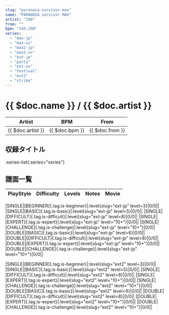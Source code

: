 ```yaml
---
slug: "paranoia-survivor-max"
name: "PARANOIA survivor MAX"
artist: "290"
from: ""
bpm: "145-290"
series:
  - "max-jp"
  - "max-us"
  - "max2-jp"
  - "max2-us"
  - "ext-jp"
  - "party"
  - "ext-us"
  - "festival"
  - "ext2"
  - "strike"
---
```


# {{ $doc.name }} / {{ $doc.artist }}

|Artist|BPM|From|
|------|---|----|
|{{ $doc.artist }}|{{ $doc.bpm }}|{{ $doc.from }}|

## 収録タイトル

:series-list{:series="series"}

## 譜面一覧

|PlayStyle|Difficulty|Levels|Notes|Movie|
|---------|----------|------|-----|-----|
<!-- ext-jp -->
|SINGLE|[BEGINNER]{.tag.is-beginner}|:level{slug="ext-jp" level=3}|0/0||
|SINGLE|[BASIC]{.tag.is-basic}|:level{slug="ext-jp" level=5}|0/0||
|SINGLE|[DIFFICULT]{.tag.is-difficult}|:level{slug="ext-jp" level=8}|0/0||
|SINGLE|[EXPERT]{.tag.is-expert}|:level{slug="ext-jp" level="10+"}|0/0||
|SINGLE|[CHALLENGE]{.tag.is-challenge}|:level{slug="ext-jp" level="10+"}|0/0||
|DOUBLE|[BASIC]{.tag.is-basic}|:level{slug="ext-jp" level=6}|0/0||
|DOUBLE|[DIFFICULT]{.tag.is-difficult}|:level{slug="ext-jp" level=8}|0/0||
|DOUBLE|[EXPERT]{.tag.is-expert}|:level{slug="ext-jp" level="10+"}|0/0||
|DOUBLE|[CHALLENGE]{.tag.is-challenge}|:level{slug="ext-jp" level="10+"}|0/0||
<!-- ext2 -->
|SINGLE|[BEGINNER]{.tag.is-beginner}|:level{slug="ext2" level=3}|0/0||
|SINGLE|[BASIC]{.tag.is-basic}|:level{slug="ext2" level=5}|0/0||
|SINGLE|[DIFFICULT]{.tag.is-difficult}|:level{slug="ext2" level=8}|0/0||
|SINGLE|[EXPERT]{.tag.is-expert}|:level{slug="ext2" level="10+"}|0/0||
|SINGLE|[CHALLENGE]{.tag.is-challenge}|:level{slug="ext2" level="10+"}|0/0||
|DOUBLE|[BASIC]{.tag.is-basic}|:level{slug="ext2" level=6}|0/0||
|DOUBLE|[DIFFICULT]{.tag.is-difficult}|:level{slug="ext2" level=8}|0/0||
|DOUBLE|[EXPERT]{.tag.is-expert}|:level{slug="ext2" level="10+"}|0/0||
|DOUBLE|[CHALLENGE]{.tag.is-challenge}|:level{slug="ext2" level="10+"}|0/0||
